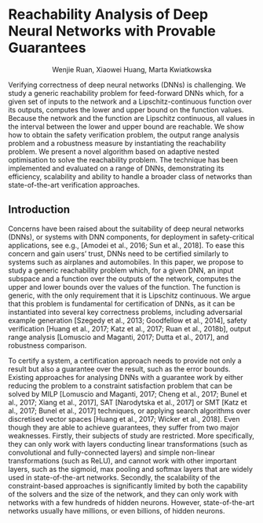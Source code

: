 # Reachability Analysis of Deep Neural Networks with Provable Guarantees

<center>Wenjie Ruan, Xiaowei Huang, Marta Kwiatkowska</center>

Verifying correctness of deep neural networks (DNNs) is challenging. We study a generic reachability problem for feed-forward DNNs which, for a given set of inputs to the network and a Lipschitz-continuous function over its outputs, computes the lower and upper bound on the function values. Because the network and the function are Lipschitz continuous, all values in the interval between the lower and upper bound are reachable. We show how to obtain the safety verification problem, the output range analysis problem and a robustness measure by instantiating the reachability problem. We present a novel algorithm based on adaptive nested optimisation to solve the reachability problem. The technique has been implemented and evaluated on a range of DNNs, demonstrating its efficiency, scalability and ability to handle a broader class of networks than state-of-the-art verification approaches.

## Introduction

Concerns have been raised about the suitability of deep neural networks (DNNs), or systems with DNN components, for deployment in safety-critical applications, see e.g., [Amodei et al., 2016; Sun et al., 2018]. To ease this concern and gain users’ trust, DNNs need to be certified similarly to systems such as airplanes and automobiles. In this paper, we propose to study a generic reachability problem which, for a given DNN, an input subspace and a function over the outputs of the network, computes the upper and lower bounds over the values of the function. The function is generic, with the only requirement that it is Lipschitz continuous. We argue that this problem is fundamental for certification of DNNs, as it can be instantiated into several key correctness problems, including adversarial example generation [Szegedy et al., 2013; Goodfellow et al., 2014], safety verification [Huang et al., 2017; Katz et al., 2017; Ruan et al., 2018b], output range analysis [Lomuscio and Maganti, 2017; Dutta et al., 2017], and robustness comparison.

To certify a system, a certification approach needs to provide not only a result but also a guarantee over the result, such as the error bounds. Existing approaches for analysing DNNs with a guarantee work by either reducing the problem to a constraint satisfaction problem that can be solved by MILP [Lomuscio and Maganti, 2017; Cheng et al., 2017; Bunel et al., 2017; Xiang et al., 2017], SAT [Narodytska et al., 2017] or SMT [Katz et al., 2017; Bunel et al., 2017] techniques, or applying search algorithms over discretised vector spaces [Huang et al., 2017; Wicker et al., 2018]. Even though they are able to achieve guarantees, they suffer from two major weaknesses. Firstly, their subjects of study are restricted. More specifically, they can only work with layers conducting linear transformations (such as convolutional and fully-connected layers) and simple non-linear transformations (such as ReLU), and cannot work with other important layers, such as the sigmoid, max pooling and softmax layers that are widely used in state-of-the-art networks. Secondly, the scalability of the constraint-based approaches is significantly limited by both the capability of the solvers and the size of the network, and they can only work with networks with a few hundreds of hidden neurons. However, state-of-the-art networks usually have millions, or even billions, of hidden neurons.